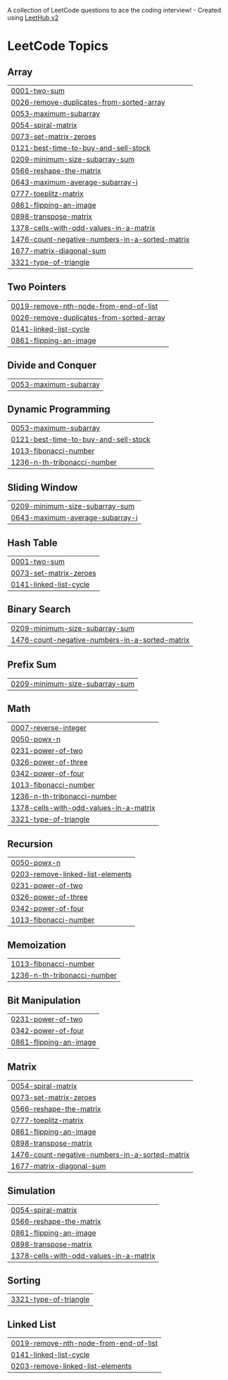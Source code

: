 A collection of LeetCode questions to ace the coding interview! - Created using [LeetHub v2](https://github.com/arunbhardwaj/LeetHub-2.0)
<!---LeetCode Topics Start-->
# LeetCode Topics
## Array
|  |
| ------- |
| [0001-two-sum](https://github.com/yerraprasannareddy/Leet_Code/tree/master/0001-two-sum) |
| [0026-remove-duplicates-from-sorted-array](https://github.com/yerraprasannareddy/Leet_Code/tree/master/0026-remove-duplicates-from-sorted-array) |
| [0053-maximum-subarray](https://github.com/yerraprasannareddy/Leet_Code/tree/master/0053-maximum-subarray) |
| [0054-spiral-matrix](https://github.com/yerraprasannareddy/Leet_Code/tree/master/0054-spiral-matrix) |
| [0073-set-matrix-zeroes](https://github.com/yerraprasannareddy/Leet_Code/tree/master/0073-set-matrix-zeroes) |
| [0121-best-time-to-buy-and-sell-stock](https://github.com/yerraprasannareddy/Leet_Code/tree/master/0121-best-time-to-buy-and-sell-stock) |
| [0209-minimum-size-subarray-sum](https://github.com/yerraprasannareddy/Leet_Code/tree/master/0209-minimum-size-subarray-sum) |
| [0566-reshape-the-matrix](https://github.com/yerraprasannareddy/Leet_Code/tree/master/0566-reshape-the-matrix) |
| [0643-maximum-average-subarray-i](https://github.com/yerraprasannareddy/Leet_Code/tree/master/0643-maximum-average-subarray-i) |
| [0777-toeplitz-matrix](https://github.com/yerraprasannareddy/Leet_Code/tree/master/0777-toeplitz-matrix) |
| [0861-flipping-an-image](https://github.com/yerraprasannareddy/Leet_Code/tree/master/0861-flipping-an-image) |
| [0898-transpose-matrix](https://github.com/yerraprasannareddy/Leet_Code/tree/master/0898-transpose-matrix) |
| [1378-cells-with-odd-values-in-a-matrix](https://github.com/yerraprasannareddy/Leet_Code/tree/master/1378-cells-with-odd-values-in-a-matrix) |
| [1476-count-negative-numbers-in-a-sorted-matrix](https://github.com/yerraprasannareddy/Leet_Code/tree/master/1476-count-negative-numbers-in-a-sorted-matrix) |
| [1677-matrix-diagonal-sum](https://github.com/yerraprasannareddy/Leet_Code/tree/master/1677-matrix-diagonal-sum) |
| [3321-type-of-triangle](https://github.com/yerraprasannareddy/Leet_Code/tree/master/3321-type-of-triangle) |
## Two Pointers
|  |
| ------- |
| [0019-remove-nth-node-from-end-of-list](https://github.com/yerraprasannareddy/Leet_Code/tree/master/0019-remove-nth-node-from-end-of-list) |
| [0026-remove-duplicates-from-sorted-array](https://github.com/yerraprasannareddy/Leet_Code/tree/master/0026-remove-duplicates-from-sorted-array) |
| [0141-linked-list-cycle](https://github.com/yerraprasannareddy/Leet_Code/tree/master/0141-linked-list-cycle) |
| [0861-flipping-an-image](https://github.com/yerraprasannareddy/Leet_Code/tree/master/0861-flipping-an-image) |
## Divide and Conquer
|  |
| ------- |
| [0053-maximum-subarray](https://github.com/yerraprasannareddy/Leet_Code/tree/master/0053-maximum-subarray) |
## Dynamic Programming
|  |
| ------- |
| [0053-maximum-subarray](https://github.com/yerraprasannareddy/Leet_Code/tree/master/0053-maximum-subarray) |
| [0121-best-time-to-buy-and-sell-stock](https://github.com/yerraprasannareddy/Leet_Code/tree/master/0121-best-time-to-buy-and-sell-stock) |
| [1013-fibonacci-number](https://github.com/yerraprasannareddy/Leet_Code/tree/master/1013-fibonacci-number) |
| [1236-n-th-tribonacci-number](https://github.com/yerraprasannareddy/Leet_Code/tree/master/1236-n-th-tribonacci-number) |
## Sliding Window
|  |
| ------- |
| [0209-minimum-size-subarray-sum](https://github.com/yerraprasannareddy/Leet_Code/tree/master/0209-minimum-size-subarray-sum) |
| [0643-maximum-average-subarray-i](https://github.com/yerraprasannareddy/Leet_Code/tree/master/0643-maximum-average-subarray-i) |
## Hash Table
|  |
| ------- |
| [0001-two-sum](https://github.com/yerraprasannareddy/Leet_Code/tree/master/0001-two-sum) |
| [0073-set-matrix-zeroes](https://github.com/yerraprasannareddy/Leet_Code/tree/master/0073-set-matrix-zeroes) |
| [0141-linked-list-cycle](https://github.com/yerraprasannareddy/Leet_Code/tree/master/0141-linked-list-cycle) |
## Binary Search
|  |
| ------- |
| [0209-minimum-size-subarray-sum](https://github.com/yerraprasannareddy/Leet_Code/tree/master/0209-minimum-size-subarray-sum) |
| [1476-count-negative-numbers-in-a-sorted-matrix](https://github.com/yerraprasannareddy/Leet_Code/tree/master/1476-count-negative-numbers-in-a-sorted-matrix) |
## Prefix Sum
|  |
| ------- |
| [0209-minimum-size-subarray-sum](https://github.com/yerraprasannareddy/Leet_Code/tree/master/0209-minimum-size-subarray-sum) |
## Math
|  |
| ------- |
| [0007-reverse-integer](https://github.com/yerraprasannareddy/Leet_Code/tree/master/0007-reverse-integer) |
| [0050-powx-n](https://github.com/yerraprasannareddy/Leet_Code/tree/master/0050-powx-n) |
| [0231-power-of-two](https://github.com/yerraprasannareddy/Leet_Code/tree/master/0231-power-of-two) |
| [0326-power-of-three](https://github.com/yerraprasannareddy/Leet_Code/tree/master/0326-power-of-three) |
| [0342-power-of-four](https://github.com/yerraprasannareddy/Leet_Code/tree/master/0342-power-of-four) |
| [1013-fibonacci-number](https://github.com/yerraprasannareddy/Leet_Code/tree/master/1013-fibonacci-number) |
| [1236-n-th-tribonacci-number](https://github.com/yerraprasannareddy/Leet_Code/tree/master/1236-n-th-tribonacci-number) |
| [1378-cells-with-odd-values-in-a-matrix](https://github.com/yerraprasannareddy/Leet_Code/tree/master/1378-cells-with-odd-values-in-a-matrix) |
| [3321-type-of-triangle](https://github.com/yerraprasannareddy/Leet_Code/tree/master/3321-type-of-triangle) |
## Recursion
|  |
| ------- |
| [0050-powx-n](https://github.com/yerraprasannareddy/Leet_Code/tree/master/0050-powx-n) |
| [0203-remove-linked-list-elements](https://github.com/yerraprasannareddy/Leet_Code/tree/master/0203-remove-linked-list-elements) |
| [0231-power-of-two](https://github.com/yerraprasannareddy/Leet_Code/tree/master/0231-power-of-two) |
| [0326-power-of-three](https://github.com/yerraprasannareddy/Leet_Code/tree/master/0326-power-of-three) |
| [0342-power-of-four](https://github.com/yerraprasannareddy/Leet_Code/tree/master/0342-power-of-four) |
| [1013-fibonacci-number](https://github.com/yerraprasannareddy/Leet_Code/tree/master/1013-fibonacci-number) |
## Memoization
|  |
| ------- |
| [1013-fibonacci-number](https://github.com/yerraprasannareddy/Leet_Code/tree/master/1013-fibonacci-number) |
| [1236-n-th-tribonacci-number](https://github.com/yerraprasannareddy/Leet_Code/tree/master/1236-n-th-tribonacci-number) |
## Bit Manipulation
|  |
| ------- |
| [0231-power-of-two](https://github.com/yerraprasannareddy/Leet_Code/tree/master/0231-power-of-two) |
| [0342-power-of-four](https://github.com/yerraprasannareddy/Leet_Code/tree/master/0342-power-of-four) |
| [0861-flipping-an-image](https://github.com/yerraprasannareddy/Leet_Code/tree/master/0861-flipping-an-image) |
## Matrix
|  |
| ------- |
| [0054-spiral-matrix](https://github.com/yerraprasannareddy/Leet_Code/tree/master/0054-spiral-matrix) |
| [0073-set-matrix-zeroes](https://github.com/yerraprasannareddy/Leet_Code/tree/master/0073-set-matrix-zeroes) |
| [0566-reshape-the-matrix](https://github.com/yerraprasannareddy/Leet_Code/tree/master/0566-reshape-the-matrix) |
| [0777-toeplitz-matrix](https://github.com/yerraprasannareddy/Leet_Code/tree/master/0777-toeplitz-matrix) |
| [0861-flipping-an-image](https://github.com/yerraprasannareddy/Leet_Code/tree/master/0861-flipping-an-image) |
| [0898-transpose-matrix](https://github.com/yerraprasannareddy/Leet_Code/tree/master/0898-transpose-matrix) |
| [1476-count-negative-numbers-in-a-sorted-matrix](https://github.com/yerraprasannareddy/Leet_Code/tree/master/1476-count-negative-numbers-in-a-sorted-matrix) |
| [1677-matrix-diagonal-sum](https://github.com/yerraprasannareddy/Leet_Code/tree/master/1677-matrix-diagonal-sum) |
## Simulation
|  |
| ------- |
| [0054-spiral-matrix](https://github.com/yerraprasannareddy/Leet_Code/tree/master/0054-spiral-matrix) |
| [0566-reshape-the-matrix](https://github.com/yerraprasannareddy/Leet_Code/tree/master/0566-reshape-the-matrix) |
| [0861-flipping-an-image](https://github.com/yerraprasannareddy/Leet_Code/tree/master/0861-flipping-an-image) |
| [0898-transpose-matrix](https://github.com/yerraprasannareddy/Leet_Code/tree/master/0898-transpose-matrix) |
| [1378-cells-with-odd-values-in-a-matrix](https://github.com/yerraprasannareddy/Leet_Code/tree/master/1378-cells-with-odd-values-in-a-matrix) |
## Sorting
|  |
| ------- |
| [3321-type-of-triangle](https://github.com/yerraprasannareddy/Leet_Code/tree/master/3321-type-of-triangle) |
## Linked List
|  |
| ------- |
| [0019-remove-nth-node-from-end-of-list](https://github.com/yerraprasannareddy/Leet_Code/tree/master/0019-remove-nth-node-from-end-of-list) |
| [0141-linked-list-cycle](https://github.com/yerraprasannareddy/Leet_Code/tree/master/0141-linked-list-cycle) |
| [0203-remove-linked-list-elements](https://github.com/yerraprasannareddy/Leet_Code/tree/master/0203-remove-linked-list-elements) |
<!---LeetCode Topics End-->